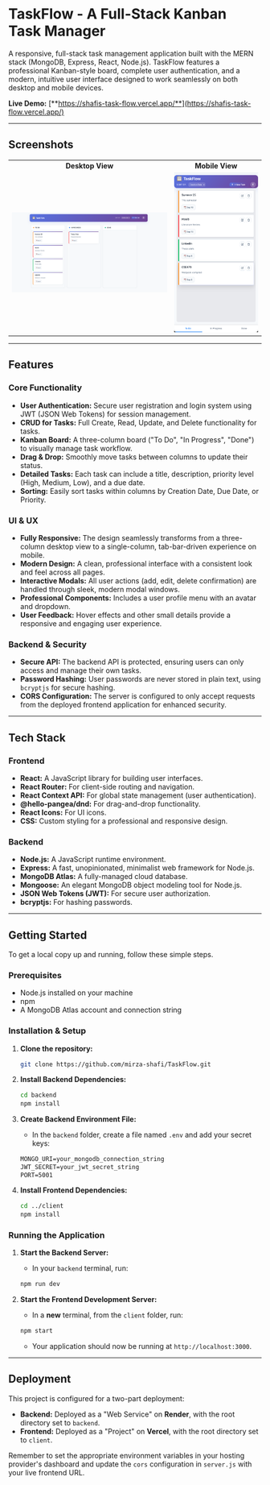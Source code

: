 # TaskFlow - A Full-Stack Kanban Task Manager

A responsive, full-stack task management application built with the MERN stack (MongoDB, Express, React, Node.js). TaskFlow features a professional Kanban-style board, complete user authentication, and a modern, intuitive user interface designed to work seamlessly on both desktop and mobile devices.

**Live Demo:** [**https://shafis-task-flow.vercel.app/**](https://shafis-task-flow.vercel.app/)

---

## Screenshots

<table>
  <tr>
    <td align="center"><strong>Desktop View</strong></td>
    <td align="center"><strong>Mobile View</strong></td>
  </tr>
  <tr>
    <td><img src="./client//src/imgaes/desktopView.png" alt="TaskFlow Desktop View"></td>
    <td><img src="./client/src/imgaes/mobileView.png" alt="TaskFlow Mobile View"></td>
  </tr>
</table>

---

## Features

### Core Functionality
- **User Authentication:** Secure user registration and login system using JWT (JSON Web Tokens) for session management.
- **CRUD for Tasks:** Full Create, Read, Update, and Delete functionality for tasks.
- **Kanban Board:** A three-column board ("To Do", "In Progress", "Done") to visually manage task workflow.
- **Drag & Drop:** Smoothly move tasks between columns to update their status.
- **Detailed Tasks:** Each task can include a title, description, priority level (High, Medium, Low), and a due date.
- **Sorting:** Easily sort tasks within columns by Creation Date, Due Date, or Priority.

### UI & UX
- **Fully Responsive:** The design seamlessly transforms from a three-column desktop view to a single-column, tab-bar-driven experience on mobile.
- **Modern Design:** A clean, professional interface with a consistent look and feel across all pages.
- **Interactive Modals:** All user actions (add, edit, delete confirmation) are handled through sleek, modern modal windows.
- **Professional Components:** Includes a user profile menu with an avatar and dropdown.
- **User Feedback:** Hover effects and other small details provide a responsive and engaging user experience.

### Backend & Security
- **Secure API:** The backend API is protected, ensuring users can only access and manage their own tasks.
- **Password Hashing:** User passwords are never stored in plain text, using `bcryptjs` for secure hashing.
- **CORS Configuration:** The server is configured to only accept requests from the deployed frontend application for enhanced security.

---

## Tech Stack

### Frontend
- **React:** A JavaScript library for building user interfaces.
- **React Router:** For client-side routing and navigation.
- **React Context API:** For global state management (user authentication).
- **@hello-pangea/dnd:** For drag-and-drop functionality.
- **React Icons:** For UI icons.
- **CSS:** Custom styling for a professional and responsive design.

### Backend
- **Node.js:** A JavaScript runtime environment.
- **Express:** A fast, unopinionated, minimalist web framework for Node.js.
- **MongoDB Atlas:** A fully-managed cloud database.
- **Mongoose:** An elegant MongoDB object modeling tool for Node.js.
- **JSON Web Tokens (JWT):** For secure user authorization.
- **bcryptjs:** For hashing passwords.

---

## Getting Started

To get a local copy up and running, follow these simple steps.

### Prerequisites
- Node.js installed on your machine
- npm
- A MongoDB Atlas account and connection string

### Installation & Setup

1.  **Clone the repository:**
    ```sh
    git clone https://github.com/mirza-shafi/TaskFlow.git

2.  **Install Backend Dependencies:**
    ```sh
    cd backend
    npm install
    ```

3.  **Create Backend Environment File:**
    - In the `backend` folder, create a file named `.env` and add your secret keys:
    ```env
    MONGO_URI=your_mongodb_connection_string
    JWT_SECRET=your_jwt_secret_string
    PORT=5001
    ```

4.  **Install Frontend Dependencies:**
    ```sh
    cd ../client
    npm install
    ```

### Running the Application

1.  **Start the Backend Server:**
    - In your `backend` terminal, run:
    ```sh
    npm run dev
    ```

2.  **Start the Frontend Development Server:**
    - In a **new** terminal, from the `client` folder, run:
    ```sh
    npm start
    ```
    - Your application should now be running at `http://localhost:3000`.

---

## Deployment

This project is configured for a two-part deployment:

- **Backend:** Deployed as a "Web Service" on **Render**, with the root directory set to `backend`.
- **Frontend:** Deployed as a "Project" on **Vercel**, with the root directory set to `client`.

Remember to set the appropriate environment variables in your hosting provider's dashboard and update the `cors` configuration in `server.js` with your live frontend URL.
